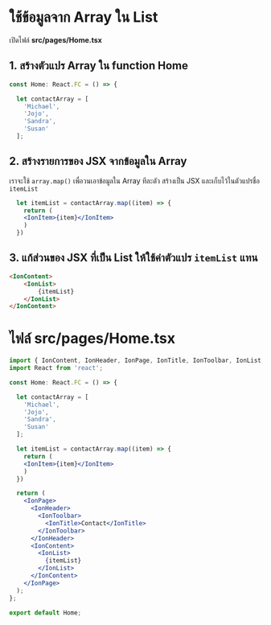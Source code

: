 
# ใช้ข้อมูลจาก Array ใน List 

เปิดไฟล์ **src/pages/Home.tsx** 

## 1. สร้างตัวแปร Array ใน function Home

```js
const Home: React.FC = () => {

  let contactArray = [
    'Michael',
    'Jojo',
    'Sandra',
    'Susan'
  ];

```

## 2. สร้างรายการของ JSX จากข้อมูลใน Array

เราจะใช้ `array.map()` เพื่อวนเอาข้อมูลใน Array ทีละตัว สร้างเป็น JSX และเก็บไว้ในตัวแปรชื่อ `itemList`

```jsx
  let itemList = contactArray.map((item) => {
    return (
    <IonItem>{item}</IonItem>
    )
  })
```


## 3. แก้ส่วนของ JSX ที่เป็น List ให้ใช้ค่าตัวแปร `itemList` แทน

```html
<IonContent>
    <IonList>
        {itemList}
    </IonList>
</IonContent>
```

# ไฟล์ **src/pages/Home.tsx**

```jsx
import { IonContent, IonHeader, IonPage, IonTitle, IonToolbar, IonList, IonItem } from '@ionic/react';
import React from 'react';

const Home: React.FC = () => {

  let contactArray = [
    'Michael',
    'Jojo',
    'Sandra',
    'Susan'
  ];

  let itemList = contactArray.map((item) => {
    return (
    <IonItem>{item}</IonItem>
    )
  })

  return (
    <IonPage>
      <IonHeader>
        <IonToolbar>
          <IonTitle>Contact</IonTitle>
        </IonToolbar>
      </IonHeader>
      <IonContent>
        <IonList>
          {itemList}
        </IonList>
      </IonContent>
    </IonPage>
  );
};

export default Home;
```